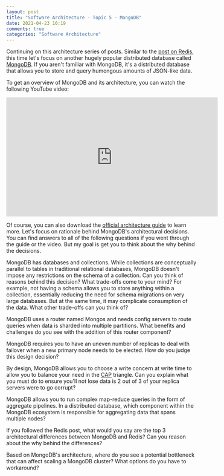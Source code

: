 ```yaml
---
layout: post
title: "Software Architecture - Topic 5 - MongoDB"
date: 2021-04-23 10:19
comments: true
categories: "Software Architecture"
---
```


Continuing on this architecture series of posts. Similar to the [post on Redis](/blog/2021/03/04/architecture-redis/), this time let's focus on another hugely popular distributed database
called [MongoDB](https://www.mongodb.com). If you aren't familiar with MongoDB, it's a distributed database that allows you to store and query humongous amounts of JSON-like data.

To get an overview of MongoDB and its architecture, you can watch the following YouTube video:

<iframe width="560" height="315" src="https://www.youtube.com/embed/oH-gQ4JdXQc" title="YouTube video player" frameborder="0" allow="accelerometer; autoplay; clipboard-write; encrypted-media; gyroscope; picture-in-picture" allowfullscreen></iframe>

Of course, you can also download the [official architecture guide](https://www.mongodb.com/collateral/mongodb-architecture-guide) to learn more. 
Let's focus on rationale behind MongoDB's architectural decisions. You can find answers to all of the following questions
if you went through the guide or the video. But my goal is get you to think about the why behind the decisions.

MongoDB has databases and collections. While collections are conceptually parallel to tables in traditional relational databases, MongoDB doesn't impose
any restrictions on the schema of a collection. Can you think of reasons behind this decision? What trade-offs come to your mind? For example,
not having a schema allows you to store anything within a collection, essentially reducing the need for schema migrations on very large databases.
But at the same time, it may complicate consumption of the data. What other trade-offs can you think of?

MongoDB uses a router named Mongos and needs config servers to route queries when data is sharded into multiple partitions. What benefits and challenges do you see with the addition of this router component?

MongoDB requires you to have an uneven number of replicas to deal with failover when a new primary node needs to be elected. How do you judge this design decision?

By design, MongoDB allows you to choose a write concern at write time to allow you to balance your need in the [CAP](https://en.wikipedia.org/wiki/CAP_theorem) triangle. Can you explain what you must do
 to ensure you'll not lose data is 2 out of 3 of your replica servers were to go corrupt?

MongoDB allows you to run complex map-reduce queries in the form of aggregate pipelines. In a distributed database, which component within the MongoDB ecosystem
is responsible for aggregating data that spans multiple nodes?

If you followed the Redis post, what would you say are the top 3 architectural differences between MongoDB and Redis? Can you reason about the why behind the
differences?

Based on MongoDB's architecture, where do you see a potential bottleneck that can affect scaling a MongoDB cluster? What options do you have to workaround?